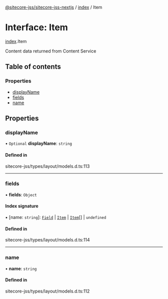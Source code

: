 [@sitecore-jss/sitecore-jss-nextjs](../README.md) / [index](../modules/index.md) / Item

# Interface: Item

[index](../modules/index.md).Item

Content data returned from Content Service

## Table of contents

### Properties

- [displayName](index.Item.md#displayname)
- [fields](index.Item.md#fields)
- [name](index.Item.md#name)

## Properties

### displayName

• `Optional` **displayName**: `string`

#### Defined in

sitecore-jss/types/layout/models.d.ts:113

___

### fields

• **fields**: `Object`

#### Index signature

▪ [name: `string`]: [`Field`](index.Field.md) \| [`Item`](index.Item.md) \| [`Item`](index.Item.md)[] \| `undefined`

#### Defined in

sitecore-jss/types/layout/models.d.ts:114

___

### name

• **name**: `string`

#### Defined in

sitecore-jss/types/layout/models.d.ts:112
